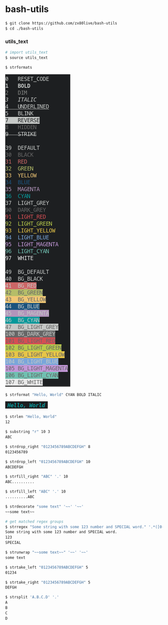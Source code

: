 # bash-utils

```bash
$ git clone https://github.com/zx80live/bash-utils
$ cd ./bash-utils

```



### utils_text

```bash
# import utils_text
$ source utils_text
```



```bash
$ strformats
```



![image-20201109202710823](https://raw.githubusercontent.com/zx80live/zx80live.github.io/master/img/bash-utils/strformats_example_1.png)

```bash
$ strformat "Hello, World" CYAN BOLD ITALIC
```

![image-20201109203059108](https://raw.githubusercontent.com/zx80live/zx80live.github.io/master/img/bash-utils/strformat_example_1.png)

```bash
$ strlen "Hello, World"
12
```

```bash
$ substring "r" 10 3
ABC
```

```bash
$ strdrop_right "0123456789ABCDEFGH" 8
0123456789
```

```bash
$ strdrop_left "0123456789ABCDEFGH" 10
ABCDEFGH
```

```bash
$ strfill_right "ABC" '.' 10
ABC..........
```

```bash
$ strfill_left "ABC" '.' 10
..........ABC
```

```bash
$ strdecorate "some text" '~~' '~~'
~~some text~~
```

```bash
# get matched regex groups
$ strregex "Some string with some 123 number and SPECIAL word." '.*([0-9]{3}).*(SPECIAL).*'
Some string with some 123 number and SPECIAL word.
123
SPECIAL
```

```bash
$ strunwrap "~~some text~~" '~~' '~~'
some text
```

```bash
$ strtake_left "0123456789ABCDEFGH" 5
01234
```

```bash
$ strtake_right "0123456789ABCDEFGH" 5
DEFGH
```

```bash
$ strsplit 'A.B.C.D' '.'
A
B
C
D
```
